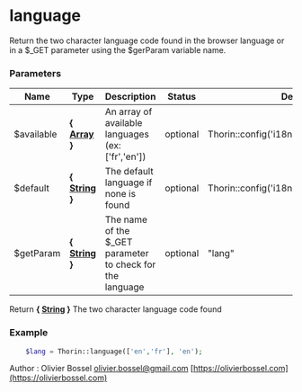 # language

Return the two character language code found in the browser language or in
a $_GET parameter using the $gerParam variable name.



### Parameters
Name  |  Type  |  Description  |  Status  |  Default
------------  |  ------------  |  ------------  |  ------------  |  ------------
$available  |  **{ [Array](http://php.net/manual/en/language.types.array.php) }**  |  An array of available languages (ex: ['fr','en'])  |  optional  |  Thorin::config('i18n.available_languages')
$default  |  **{ [String](http://php.net/manual/en/language.types.string.php) }**  |  The default language if none is found  |  optional  |  Thorin::config('i18n.default_language')
$getParam  |  **{ [String](http://php.net/manual/en/language.types.string.php) }**  |  The name of the $_GET parameter to check for the language  |  optional  |  "lang"

Return **{ [String](http://php.net/manual/en/language.types.string.php) }** The two character language code found

### Example
```php
	$lang = Thorin::language(['en','fr'], 'en');
```
Author : Olivier Bossel [olivier.bossel@gmail.com](mailto:olivier.bossel@gmail.com) [https://olivierbossel.com](https://olivierbossel.com)